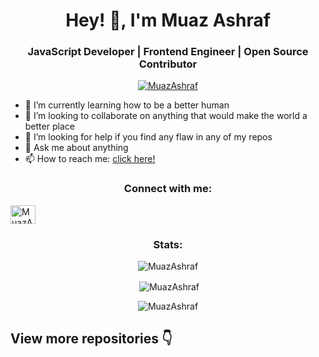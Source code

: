
<h1 align="center">Hey! 👋, I'm Muaz Ashraf</h1>
<h3 align="center">JavaScript Developer | Frontend Engineer | Open Source Contributor </h3>




<p align="center" > <a href="https://github.com/ryo-ma/github-profile-trophy"><img src="https://github-profile-trophy.vercel.app/?username=Muaz-Ashraf&margin-w=30" alt="MuazAshraf" /></a> </p>





- 🌱 I’m currently learning how to be a better human
- 👯 I’m looking to collaborate on anything that would make the world a better place
- 🤔 I’m looking for help if you find any flaw in any of my repos 
- 💬 Ask me about anything
- 📫 How to reach me: [click here!](https://muazashraf.netlify.app/)


<h3 align="center">Connect with me:</h3>
<p align="center">

 <a href="https://www.linkedin.com/in/muazashraf98/" target="blank"><img align="center" src="https://raw.githubusercontent.com/rahuldkjain/github-profile-readme-generator/master/src/images/icons/Social/linked-in-alt.svg" alt="MuazAshraf" height="30" width="40" /></a>





<h3 align="center">Stats:</h3>
<p  align="center"><img align="center" src="https://github-readme-stats.vercel.app/api/top-langs?username=Muaz-Ashraf&show_icons=true&locale=en&layout=compact" alt="MuazAshraf" /></p>


<p  align="center">&nbsp;<img align="center" src="https://github-readme-stats.vercel.app/api?username=Muaz-Ashraf&show_icons=true&locale=en" alt="MuazAshraf" /></p>

<p  align="center"><img align="center" src="https://github-readme-streak-stats.herokuapp.com/?user=Muaz-Ashraf&" alt="MuazAshraf" /></p>



## View more repositories 👇
